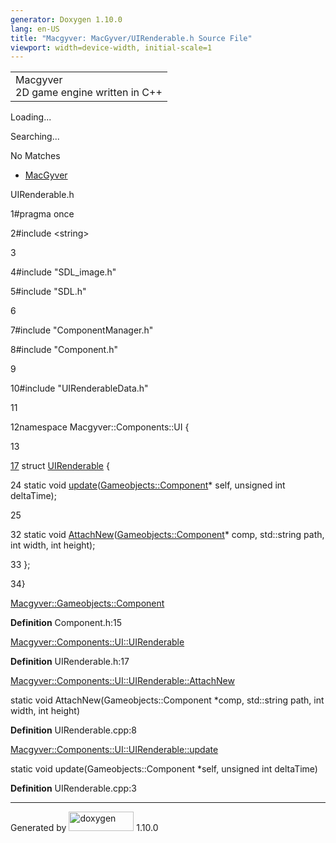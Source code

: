 ```yaml
---
generator: Doxygen 1.10.0
lang: en-US
title: "Macgyver: MacGyver/UIRenderable.h Source File"
viewport: width=device-width, initial-scale=1
---
```


<div id="top">

<div id="titlearea">

<table data-cellspacing="0" data-cellpadding="0">
<colgroup>
<col style="width: 100%" />
</colgroup>
<tbody>
<tr id="projectrow" class="odd">
<td id="projectalign"><div id="projectname">
Macgyver
</div>
<div id="projectbrief">
2D game engine written in C++
</div></td>
</tr>
</tbody>
</table>

</div>

<div id="main-nav">

</div>

<div id="MSearchSelectWindow"
onmouseover="return searchBox.OnSearchSelectShow()"
onmouseout="return searchBox.OnSearchSelectHide()"
onkeydown="return searchBox.OnSearchSelectKey(event)">

</div>

<div id="MSearchResultsWindow">

<div id="MSearchResults">

<div class="SRPage">

<div id="SRIndex">

<div id="SRResults">

</div>

<div id="Loading" class="SRStatus">

Loading...

</div>

<div id="Searching" class="SRStatus">

Searching...

</div>

<div id="NoMatches" class="SRStatus">

No Matches

</div>

</div>

</div>

</div>

</div>

<div id="nav-path" class="navpath">

- <a href="dir_e610925873bfe0bf19b07ca2b4f6d40b.html"
  class="el">MacGyver</a>

</div>

</div>

<div class="header">

<div class="headertitle">

<div class="title">

UIRenderable.h

</div>

</div>

</div>

<div class="contents">

<div class="fragment">

<div class="line">

<span id="l00001"></span><span class="lineno">
1</span><span class="preprocessor">\#pragma once</span>

</div>

<div class="line">

<span id="l00002"></span><span class="lineno">
2</span><span class="preprocessor">\#include \<string\></span>

</div>

<div class="line">

<span id="l00003"></span><span class="lineno"> 3</span>

</div>

<div class="line">

<span id="l00004"></span><span class="lineno">
4</span><span class="preprocessor">\#include "SDL_image.h"</span>

</div>

<div class="line">

<span id="l00005"></span><span class="lineno">
5</span><span class="preprocessor">\#include "SDL.h"</span>

</div>

<div class="line">

<span id="l00006"></span><span class="lineno"> 6</span>

</div>

<div class="line">

<span id="l00007"></span><span class="lineno">
7</span><span class="preprocessor">\#include "ComponentManager.h"</span>

</div>

<div class="line">

<span id="l00008"></span><span class="lineno">
8</span><span class="preprocessor">\#include "Component.h"</span>

</div>

<div class="line">

<span id="l00009"></span><span class="lineno"> 9</span>

</div>

<div class="line">

<span id="l00010"></span><span class="lineno">
10</span><span class="preprocessor">\#include
"UIRenderableData.h"</span>

</div>

<div class="line">

<span id="l00011"></span><span class="lineno"> 11</span>

</div>

<div class="line">

<span id="l00012"></span><span class="lineno">
12</span><span class="keyword">namespace </span>Macgyver::Components::UI
{

</div>

<div class="line">

<span id="l00013"></span><span class="lineno"> 13</span>

</div>

<div id="foldopen00017" class="foldopen" data-start="{" end="};">

<div class="line">

<span id="l00017"></span><span class="lineno">
<a href="struct_macgyver_1_1_components_1_1_u_i_1_1_u_i_renderable.html"
class="line">17</a></span> <span class="keyword">struct
</span><a href="struct_macgyver_1_1_components_1_1_u_i_1_1_u_i_renderable.html"
class="code hl_struct">UIRenderable</a> {

</div>

<div class="line">

<span id="l00024"></span><span class="lineno"> 24</span>
<span class="keyword">static</span>
<span class="keywordtype">void</span> <a
href="struct_macgyver_1_1_components_1_1_u_i_1_1_u_i_renderable.html#a6c03210b80e09818645d2e7f359aabc7"
class="code hl_function">update</a>(<a href="class_macgyver_1_1_gameobjects_1_1_component.html"
class="code hl_class">Gameobjects::Component</a>\* self,
<span class="keywordtype">unsigned</span>
<span class="keywordtype">int</span> deltaTime);

</div>

<div class="line">

<span id="l00025"></span><span class="lineno"> 25</span>

</div>

<div class="line">

<span id="l00032"></span><span class="lineno"> 32</span>
<span class="keyword">static</span>
<span class="keywordtype">void</span> <a
href="struct_macgyver_1_1_components_1_1_u_i_1_1_u_i_renderable.html#a264b93edb5a47d3adf36958ac21be68b"
class="code hl_function">AttachNew</a>(<a href="class_macgyver_1_1_gameobjects_1_1_component.html"
class="code hl_class">Gameobjects::Component</a>\* comp, std::string
path, <span class="keywordtype">int</span> width,
<span class="keywordtype">int</span> height);

</div>

<div class="line">

<span id="l00033"></span><span class="lineno"> 33</span> };

</div>

</div>

<div class="line">

<span id="l00034"></span><span class="lineno"> 34</span>}

</div>

<div id="aclass_macgyver_1_1_gameobjects_1_1_component_html"
class="ttc">

<div class="ttname">

[Macgyver::Gameobjects::Component](class_macgyver_1_1_gameobjects_1_1_component.html)

</div>

<div class="ttdef">

**Definition** Component.h:15

</div>

</div>

<div id="astruct_macgyver_1_1_components_1_1_u_i_1_1_u_i_renderable_html"
class="ttc">

<div class="ttname">

[Macgyver::Components::UI::UIRenderable](struct_macgyver_1_1_components_1_1_u_i_1_1_u_i_renderable.html)

</div>

<div class="ttdef">

**Definition** UIRenderable.h:17

</div>

</div>

<div id="astruct_macgyver_1_1_components_1_1_u_i_1_1_u_i_renderable_html_a264b93edb5a47d3adf36958ac21be68b"
class="ttc">

<div class="ttname">

[Macgyver::Components::UI::UIRenderable::AttachNew](struct_macgyver_1_1_components_1_1_u_i_1_1_u_i_renderable.html#a264b93edb5a47d3adf36958ac21be68b)

</div>

<div class="ttdeci">

static void AttachNew(Gameobjects::Component \*comp, std::string path,
int width, int height)

</div>

<div class="ttdef">

**Definition** UIRenderable.cpp:8

</div>

</div>

<div id="astruct_macgyver_1_1_components_1_1_u_i_1_1_u_i_renderable_html_a6c03210b80e09818645d2e7f359aabc7"
class="ttc">

<div class="ttname">

[Macgyver::Components::UI::UIRenderable::update](struct_macgyver_1_1_components_1_1_u_i_1_1_u_i_renderable.html#a6c03210b80e09818645d2e7f359aabc7)

</div>

<div class="ttdeci">

static void update(Gameobjects::Component \*self, unsigned int
deltaTime)

</div>

<div class="ttdef">

**Definition** UIRenderable.cpp:3

</div>

</div>

</div>

</div>

------------------------------------------------------------------------

<span class="small">Generated
by [<img src="doxygen.svg" class="footer" width="104" height="31"
alt="doxygen" />](https://www.doxygen.org/index.html) 1.10.0</span>
